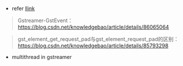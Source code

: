 * refer [llink](https://blog.csdn.net/knowledgebao/article/details/84621238)
>Gstreamer-GstEvent：https://blog.csdn.net/knowledgebao/article/details/86065064

>gst_element_get_request_pad与gst_element_request_pad的区别：https://blog.csdn.net/knowledgebao/article/details/85793298

* multithread in gstreamer

